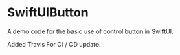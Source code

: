# SwiftUIButton
A demo code for the basic use of control button in SwiftUI.

Added Travis For CI / CD update.
